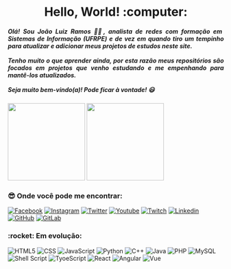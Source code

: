 <h1 align="center"> Hello, World! :computer:</h1>
<h5 align="justify"> Olá! Sou João Luiz Ramos 👨‍💻, analista de redes com formação em Sistemas de Informação (UFRPE) e de vez em quando tiro um tempinho para atualizar e adicionar meus projetos de estudos neste site.
  <br>
  <br>
  Tenho muito o que aprender ainda, por esta razão meus repositórios são focados em projetos que venho estudando e me empenhando para mantê-los atualizados.
  <br>
  <br>
  Seja muito bem-vindo(a)! Pode ficar à vontade! 😃</h5>

<div>
  <img height="180em" src="https://github-readme-stats.vercel.app/api?username=joaoluizramos96&show_icons=true&theme=tokyonight"/>
  <img height="180em" src="https://github-readme-stats.vercel.app/api/top-langs/?username=joaoluizramos96&layout=compact&theme=tokyonight"/>
</div>

<h3>😎 Onde você pode me encontrar:</h4>

[![Facebook](https://img.shields.io/badge/Facebook-1877F2?style=for-the-badge&logo=facebook&logoColor=white)](https://fb.com/joaoluizramos96)
[![Instagram](https://img.shields.io/badge/Instagram-E4405F?style=for-the-badge&logo=instagram&logoColor=white)](https://instagr.am/joaoluizramos96)
[![Twitter](https://img.shields.io/badge/Twitter-1DA1F2?style=for-the-badge&logo=twitter&logoColor=white)](https://twitter.com/joaoluizramos96)
[![Youtube](https://img.shields.io/badge/YouTube-FF0000?style=for-the-badge&logo=youtube&logoColor=white)](https://www.youtube.com/channel/UCnLw9DFvPYx-WNWqcHJBDxA)
[![Twitch](https://img.shields.io/badge/Twitch-9146FF?style=for-the-badge&logo=twitch&logoColor=white)](https://www.twitch.tv/joaoluizramos96)
[![Linkedin](https://img.shields.io/badge/LinkedIn-0077B5?style=for-the-badge&logo=linkedin&logoColor=white)](https://linkedin.com/in/joaoluizramos96)
[![GitHub](https://img.shields.io/badge/GitHub-100000?style=for-the-badge&logo=github&logoColor=white)](https://github.com/joaoluizramos96)
[![GitLab](https://img.shields.io/badge/GitLab-330F63?style=for-the-badge&logo=gitlab&logoColor=white)](https://gitlab.com/joaoluizramos96)

<h3 align="left">:rocket: Em evolução: </h3>

![HTML5](https://img.shields.io/badge/HTML5-E34F26?style=for-the-badge&logo=html5&logoColor=white)
![CSS](https://img.shields.io/badge/CSS-239120?&style=for-the-badge&logo=css3&logoColor=white)
![JavaScript](https://img.shields.io/badge/JavaScript-F7DF1E?style=for-the-badge&logo=javascript&logoColor=black)
![Python](https://img.shields.io/badge/Python-3776AB?style=for-the-badge&logo=python&logoColor=white)
![C++](https://img.shields.io/badge/C%2B%2B-00599C?style=for-the-badge&logo=c%2B%2B&logoColor=white)
![Java](https://img.shields.io/badge/Java-ED8B00?style=for-the-badge&logo=java&logoColor=white)
![PHP](https://img.shields.io/badge/PHP-777BB4?style=for-the-badge&logo=php&logoColor=white)
![MySQL](https://img.shields.io/badge/MySQL-00000F?style=for-the-badge&logo=mysql&logoColor=white)
![Shell Script](https://img.shields.io/badge/Shell_Script-121011?style=for-the-badge&logo=gnu-bash&logoColor=white)
![TyoeScript](https://img.shields.io/badge/TypeScript-007ACC?style=for-the-badge&logo=typescript&logoColor=white)
![React](https://img.shields.io/badge/React-20232A?style=for-the-badge&logo=react&logoColor=61DAFB)
![Angular](https://img.shields.io/badge/Angular-DD0031?style=for-the-badge&logo=angular&logoColor=white)
![Vue](https://img.shields.io/badge/Vue.js-35495E?style=for-the-badge&logo=vue.js&logoColor=4FC08D)
